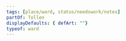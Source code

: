 ```yaml
---
tags: [place/ward, status/needswork/notes]
partOf: Tollen
displayDefaults: { defArt: ""}
typeof: ward
---
```

